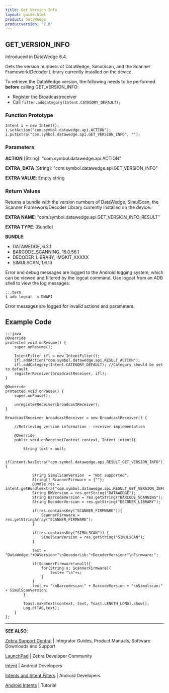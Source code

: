 ```yaml
---
title: Get Version Info 
layout: guide.html
product: DataWedge
productversion: '7.0'
---
```


## GET_VERSION_INFO

Introduced in DataWedge 6.4.

Gets the version numbers of DataWedge, SimulScan, and the Scanner Framework/Decoder Library currently installed on the device. 

To retrieve the DataWedge version, the following needs to be performed **before** calling GET_VERSION_INFO:
* Register the Broadcastreceiver
* Call `filter.addCategory(Intent.CATEGORY_DEFAULT);`

### Function Prototype

	Intent i = new Intent();
	i.setAction("com.symbol.datawedge.api.ACTION");
	i.putExtra("com.symbol.datawedge.api.GET_VERSION_INFO", "");

### Parameters

**ACTION** [String]: "com.symbol.datawedge.api.ACTION"

**EXTRA_DATA** [String]: "com.symbol.datawedge.api.GET_VERSION_INFO"

**EXTRA VALUE**: Empty string

### Return Values
Returns a bundle with the version numbers of DataWedge, SimulScan, the Scanner Framework/Decoder Library currently installed on the device. 

**EXTRA NAME**: "com.symbol.datawedge.api.GET_VERSION_INFO_RESULT"

**EXTRA TYPE**: [Bundle] 

**BUNDLE**:

* DATAWEDGE, 6.3.1
* BARCODE_SCANNING, 16.0.56.1  
* DECODER_LIBRARY, IMGKIT_XXXXX
* SIMULSCAN, 1.6.13

Error and debug messages are logged to the Android logging system, which can be viewed and filtered by the logcat command. Use logcat from an ADB shell to view the log messages:

	:::term
	$ adb logcat -s DWAPI

Error messages are logged for invalid actions and parameters.

## Example Code

	:::java
	@Override
    protected void onResume() {
        super.onResume();

        IntentFilter ifl = new IntentFilter();
        ifl.addAction("com.symbol.datawedge.api.RESULT_ACTION");
        ifl.addCategory(Intent.CATEGORY_DEFAULT); //Category should be set to default
        registerReceiver(broadcastReceiver, ifl);
    }

    @Override
    protected void onPause() {
        super.onPause();
        
        unregisterReceiver(broadcastReceiver);
    }

	BroadcastReceiver broadcastReceiver = new BroadcastReceiver() {
        
		//Retrieving version information - receiver implementation
        
		@Override
        public void onReceive(Context context, Intent intent){

            String text = null;

            if(intent.hasExtra("com.symbol.datawedge.api.RESULT_GET_VERSION_INFO")){
                
				String SimulScanVersion  = "Not supported";
                String[] ScannerFirmware = {""};
                Bundle res = intent.getBundleExtra("com.symbol.datawedge.api.RESULT_GET_VERSION_INFO");
                String DWVersion = res.getString("DATAWEDGE");
                String BarcodeVersion = res.getString("BARCODE_SCANNING");
                String DecoderVersion = res.getString("DECODER_LIBRARY");
                
				if(res.containsKey("SCANNER_FIRMWARE")){
                    ScannerFirmware = res.getStringArray("SCANNER_FIRMWARE");
                }
                
				if(res.containsKey("SIMULSCAN")) {
                    SimulScanVersion = res.getString("SIMULSCAN");
                }

                text = "DataWedge:"+DWVersion+"\nDecoderLib:"+DecoderVersion+"\nFirmware:";
                
				if(ScannerFirmware!=null){
                    for(String s: ScannerFirmware){
                        text+= "\n"+s;
                    }
                }
                text += "\nBarcodescan:" + BarcodeVersion + "\nSimulscan:" + SimulScanVersion;
            }

            Toast.makeText(context, text, Toast.LENGTH_LONG).show();
            Log.d(TAG,text);
        }
    };


-----

**SEE ALSO**:

[Zebra Support Central](https://www.zebra.com/us/en/support-downloads.html) | Integrator Guides, Product Manuals, Software Downloads and Support

[LaunchPad](https://developer.zebra.com/welcome) | Zebra Developer Community

[Intent](https://developer.android.com/reference/android/content/Intent.html) | Android Developers

[Intents and Intent Filters](http://developer.android.com/guide/components/intents-filters.html) | Android Developers

[Android Intents](http://www.vogella.com/tutorials/AndroidIntent/article.html) | Tutorial
